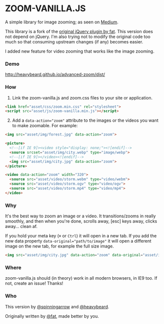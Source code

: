 # ZOOM-VANILLA.JS

A simple library for image zooming; as seen on
[Medium](https://medium.com/designing-medium/image-zoom-on-medium-24d146fc0c20).

This library is a fork of the [original jQuery plugin by
fat](https://github.com/fat/zoom.js). This version does not depend on jQuery.
I'm also trying not to modify the original code too much so that consuming
upstream changes (if any) becomes easier.

I added new feature for video zooming that works like the image zooming.

### Demo
http://heavybeard.github.io/advanced-zoom/dist/

### How

1. Link the zoom-vanilla.js and zoom.css files to your site or application.

  ```html
  <link href="asset/css/zoom.min.css" rel="stylesheet">
  <script src="asset/js/zoom-vanilla.min.js"></script>
  ```

2. Add a `data-action="zoom"` attribute to the images or the videos you want to make zoomable. For example:

  ```html
  <img src="asset/img/forest.jpg" data-action="zoom">
  ```
  
  ```html
  <picture>
    <!--[if IE 9]><video style="display: none;"><![endif]-->
    <source srcset="asset/img/city.webp" type="image/webp">
    <!--[if IE 9]></video><![endif]-->
    <img src="asset/img/city.jpg" data-action="zoom">
  </picture>
  ```
  
  ```html
  <video data-action="zoom" width="320">
    <source src="asset/video/storm.webm" type="video/webm">
    <source src="asset/video/storm.ogv" type="video/ogv">
    <source src="asset/video/storm.mp4" type="video/mp4">
  </video>
  ```

### Why

It's the best way to zoom an image or a video. It transitions/zooms in really smoothly, and then when you're done, scrolls away, [esc] keys away, clicks away… clean af.

If you hold your meta key (`⌘` or `Ctrl`) it will open in a new tab.
If you add the new data property `data-original="path/to/image"` it will open a different image on the new tab, for example the full size image.

```html
<img src="asset/img/city.jpg" data-action="zoom" data-original="asset/img/city.jpg">
```

### Where

zoom-vanilla.js should (in theory) work in all modern browsers, in IE9 too. If not, create an issue! Thanks!


### Who

This version by [@spinningarrow][] and [@heavybeard][].

Originally written by <a href="//twitter.com/fat">@fat</a>, made better by you.

[@spinningarrow]: https://github.com/spinningarrow
[@heavybeard]: https://github.com/heavybeard
